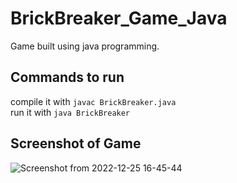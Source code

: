 # BrickBreaker_Game_Java
Game built using java programming.<br>
## Commands to run
compile it with `javac BrickBreaker.java`<br>
run it with `java BrickBreaker`<br>
## Screenshot of Game
![Screenshot from 2022-12-25 16-45-44](https://user-images.githubusercontent.com/78417230/209466699-d9ac61d8-4822-44a5-8fe5-a70cabdc53cd.png)
